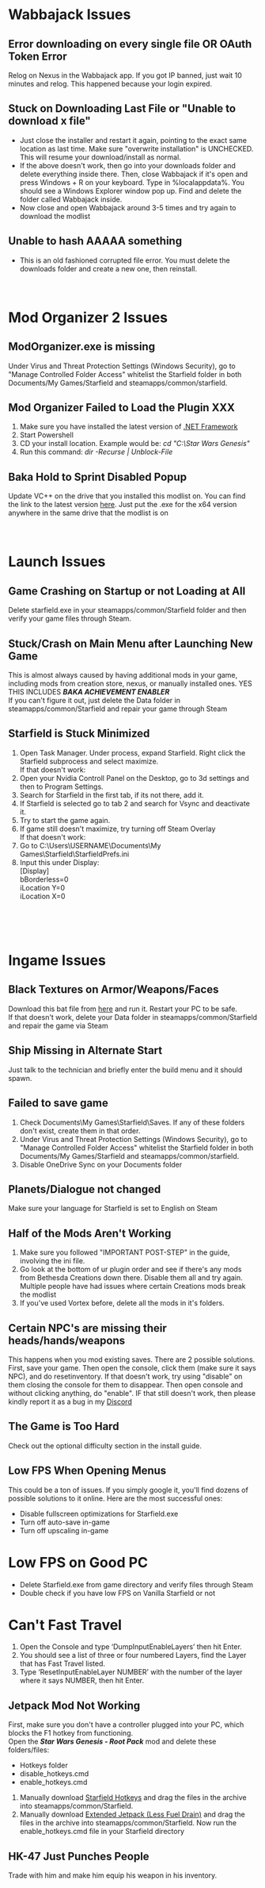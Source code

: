 # Wabbajack Issues
## Error downloading on every single file OR OAuth Token Error
   Relog on Nexus in the Wabbajack app. If you got IP banned, just wait 10 minutes and relog. This happened because your login expired.
## Stuck on Downloading Last File or "Unable to download x file"
  - Just close the installer and restart it again, pointing to the exact same location as last time. Make sure "overwrite installation" is UNCHECKED. This will resume your download/install as normal. <br />
  - If the above doesn't work, then go into your downloads folder and delete everything inside there. Then, close Wabbajack if it's open and press Windows + R on your keyboard. Type in %localappdata%. You should see a Windows Explorer window pop up. Find and delete the folder called Wabbajack inside.
  - Now close and open Wabbajack around 3-5 times and try again to download the modlist
## Unable to hash AAAAA something
- This is an old fashioned corrupted file error. You must delete the downloads folder and create a new one, then reinstall.
<br /><br /><br />
# Mod Organizer 2 Issues
## ModOrganizer.exe is missing<br />
   Under Virus and Threat Protection Settings (Windows Security), go to "Manage Controlled Folder Access" whitelist the Starfield folder in both Documents/My Games/Starfield and steamapps/common/starfield.
## Mod Organizer Failed to Load the Plugin XXX
   1. Make sure you have installed the latest version of [.NET Framework](https://dotnet.microsoft.com/en-us/download/dotnet-framework)
   2. Start Powershell
   3. CD your install location. Example would be: _cd "C:\Star Wars Genesis"_
   4. Run this command: _dir -Recurse | Unblock-File_
## Baka Hold to Sprint Disabled Popup
   Update VC++ on the drive that you installed this modlist on. You can find the link to the latest version [here](https://learn.microsoft.com/en-us/cpp/windows/latest-supported-vc-redist?view=msvc-170). Just put the .exe for the x64 version anywhere in the same drive that the modlist is on
<br /><br /><br />   
# Launch Issues
## Game Crashing on Startup or not Loading at All <br />
   Delete starfield.exe in your steamapps/common/Starfield folder and then verify your game files through Steam. 
## Stuck/Crash on Main Menu after Launching New Game
   This is almost always caused by having additional mods in your game, including mods from creation store, nexus, or manually installed ones. YES THIS INCLUDES **_BAKA ACHIEVEMENT ENABLER_** <br />
   If you can't figure it out, just delete the Data folder in steamapps/common/Starfield and repair your game through Steam
## Starfield is Stuck Minimized
1. Open Task Manager. Under process, expand Starfield. Right click the Starfield subprocess and select maximize.<br />
If that doesn't work:<br />
1. Open your Nvidia Controll Panel on the Desktop, go to 3d settings and then to Program Settings.
2. Search for Starfield in the first tab, if its not there, add it.
3. If Starfield is selected go to tab 2 and search for Vsync and deactivate it.
4. Try to start the game again.
5. If game still doesn't maximize, try turning off Steam Overlay<br />
If that doesn't work:<br />
1. Go to C:\Users\USERNAME\Documents\My Games\Starfield\StarfieldPrefs.ini
2. Input this under Display:<br />
   [Display] <br />
   bBorderless=0 <br />
   iLocation Y=0 <br />
   iLocation X=0 <br />

<br /><br /><br />
# Ingame Issues
## Black Textures on Armor/Weapons/Faces <br />
   Download this bat file from [here](https://www.nexusmods.com/starfield/mods/6371?tab=files) and run it. Restart your PC to be safe.<br />
   If that doesn't work, delete your Data folder in steamapps/common/Starfield and repair the game via Steam<br />
## Ship Missing in Alternate Start
   Just talk to the technician and briefly enter the build menu and it should spawn.
## Failed to save game<br />
   1. Check Documents\My Games\Starfield\Saves. If any of these folders don't exist, create them in that order.
   2. Under Virus and Threat Protection Settings (Windows Security), go to "Manage Controlled Folder Access" whitelist the Starfield folder in both Documents/My Games/Starfield and steamapps/common/starfield.
   3. Disable OneDrive Sync on your Documents folder
## Planets/Dialogue not changed <br />
   Make sure your language for Starfield is set to English on Steam
## Half of the Mods Aren't Working
   1. Make sure you followed "IMPORTANT POST-STEP" in the guide, involving the ini file.
   2. Go look at the bottom of ur plugin order and see if there's any mods from Bethesda Creations down there. Disable them all and try again. Multiple people have had issues where certain Creations mods break the modlist
   3. If you've used Vortex before, delete all the mods in it's folders.
## Certain NPC's are missing their heads/hands/weapons <br />
   This happens when you mod existing saves. There are 2 possible solutions. First, save your game. Then open the console, click them (make sure it says NPC), and do resetinventory. If that doesn't work, try using "disable" on them closing the console for them to disappear. Then open console and without clicking anything, do "enable". IF that still doesn't work, then please kindly report it as a bug in my [Discord](https://discord.gg/sqKTwGRwwY)
## The Game is Too Hard
   Check out the optional difficulty section in the install guide. <br />
## Low FPS When Opening Menus
This could be a ton of issues. If you simply google it, you'll find dozens of possible solutions to it online. Here are the most successful ones:
- Disable fullscreen optimizations for Starfield.exe
- Turn off auto-save in-game
- Turn off upscaling in-game
# Low FPS on Good PC
- Delete Starfield.exe from game directory and verify files through Steam
- Double check if you have low FPS on Vanilla Starfield or not
# Can't Fast Travel
1. Open the Console and type ‘DumpInputEnableLayers’ then hit Enter.
2. You should see a list of three or four numbered Layers, find the Layer that has Fast Travel listed.
3. Type ‘ResetInputEnableLayer NUMBER’ with the number of the layer where it says NUMBER, then hit Enter.
## Jetpack Mod Not Working
   First, make sure you don't have a controller plugged into your PC, which blocks the F1 hotkey from functioning. <br />
   Open the **_Star Wars Genesis - Root Pack_** mod and delete these folders/files:<br />
   - Hotkeys folder
   - disable_hotkeys.cmd
   - enable_hotkeys.cmd<br />   
1. Manually download [Starfield Hotkeys](https://www.nexusmods.com/starfield/mods/1578?tab=files) and drag the files in the archive into steamapps/common/Starfield. <br />
2. Manually download [Extended Jetpack (Less Fuel Drain)](https://www.nexusmods.com/starfield/mods/3800?tab=files) and drag the files in the archive into steamapps/common/Starfield. Now run the enable_hotkeys.cmd file in your Starfield directory<br />
## HK-47 Just Punches People
   Trade with him and make him equip his weapon in his inventory.
